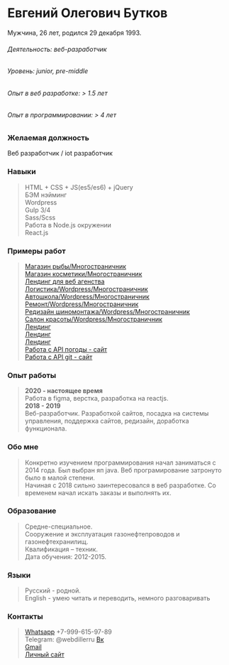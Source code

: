 # Евгений Олегович Бутков
Мужчина, 26 лет, родился 29 декабря 1993.  

###### Деятельность: веб-разработчик  
###### Уровень: junior, pre-middle   
###### Опыт в веб разработке: > 1.5 лет  
###### Опыт в программировании: > 4 лет 

### Желаемая должность
Веб разработчик / iot разработчик

### Навыки
>HTML + CSS + JS(es5/es6) + jQuery  
>БЭМ нэйминг  
>Wordpress    
>Gulp 3/4  
>Sass/Scss   
>Работа в Node.js окружении   
>React.js   

### Примеры работ
>[Магазин рыбы/Многостраничник](http://test.webdiller.ru/)   
>[Магазин косметики/Многостраничник](http://test2.webdiller.ru/)   
>[Лендинг для веб агенства](https://webdiller.github.io/web-alternative/)     
>[Логистика/Wordpress/Многостраничник](http://atransdv.ru/)   
>[Автошкола/Wordpress/Многостраничник](http://autogrenada.ru/)   
>[Ремонт/Wordpress/Многостраничник](https://p-z-o.ru/remont-spectechniki)   
>[Редизайн шиномонтажа/Wordpress/Многостраничник](http://shinomontage24.ru/)   
>[Салон красоты/Wordpress/Многостраничник](http://montana-nails.ru/)    
>[Лендинг](https://webdiller.github.io/mars/)   
>[Лендинг](https://webdiller.github.io/fruits/)    
>[Лендинг](https://ornate-carving.com/)    
>[Работа с API погоды](https://github.com/webdhubiller/weather-app)[ - сайт](https://webdiller.github.io/weather-app/)    
>[Работа с API git](https://github.com/webdiller/apiUsers)[ - сайт](https://api-users-seven.vercel.app/)    


### Опыт работы
>**2020 - настоящее время**   
> Работа в figma, верстка, разработка на reactjs.   
>**2018 - 2019**  
> Веб-разработчик. Разработкой сайтов, посадка на системы управления, поддержка сайтов, редизайн, доработка функционала.    

### Обо мне
> Конкретно изучением программирования начал заниматься с 2014 года. Был выбран яп java. Веб програмирование затронуто было в малой степени.  
> Начиная с 2018 сильно заинтересовался в веб разработке. Со временем начал искать заказы и выполнять их.

### Образование 
>Средне-специальное.  
>Сооружение и эксплуатация газонефтепроводов и газонефтехранилищ.  
>Квалификация – техник.  
>Дата обучения: 2012-2015.  

### Языки 
>Русский - родной.  
>English - умею читать и переводить, немного разговаривать

### Контакты 
>[Whatsapp](https://wa.me/79996159789) +7-999-615-97-89  
>Telegram: @webdillerru
>[Вк](https://vk.com/eugenefromrus)  
>[Gmail](mailto:eugenefromrus@gmail.com)  
>[Личный сайт](https://www.webdiller.ru)  
